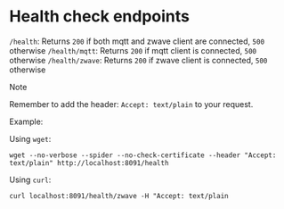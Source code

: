 # Health check endpoints

`/health`: Returns `200` if both mqtt and zwave client are connected, `500` otherwise
`/health/mqtt`: Returns `200` if mqtt client is connected, `500` otherwise
`/health/zwave`: Returns `200` if zwave client is connected, `500` otherwise

> [!NOTE]
> Remember to add the header: `Accept: text/plain` to your request.

Example:

Using `wget`:

`wget --no-verbose --spider --no-check-certificate --header "Accept: text/plain" http://localhost:8091/health`

Using `curl`:

`curl localhost:8091/health/zwave -H "Accept: text/plain`
